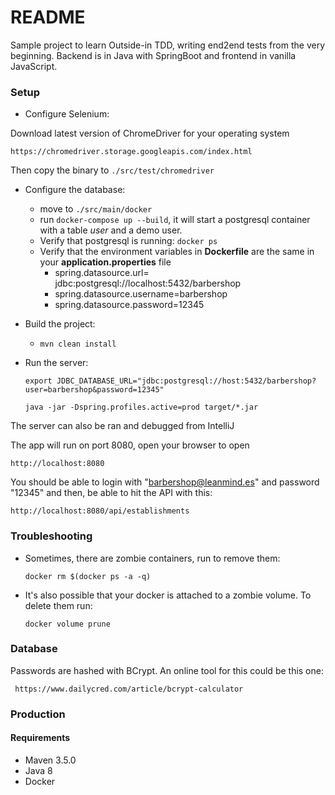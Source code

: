 # README #

Sample project to learn Outside-in TDD, 
writing end2end tests from the very beginning. Backend is in Java with SpringBoot and frontend in vanilla JavaScript.

### Setup ###

- Configure Selenium:

 Download latest version of ChromeDriver for your operating system

    https://chromedriver.storage.googleapis.com/index.html
    
Then copy the binary to `./src/test/chromedriver`    
   
- Configure the database:

  - move to `./src/main/docker`
  - run `docker-compose up --build`, it will start a postgresql container with a table *user* and a demo user. 
  - Verify that postgresql is running: `docker ps`
  - Verify that the environment variables in **Dockerfile** are the same in your **application.properties** file 
      - spring.datasource.url= jdbc:postgresql://localhost:5432/barbershop
      - spring.datasource.username=barbershop
      - spring.datasource.password=12345

- Build the project:
  - `mvn clean install`
  
- Run the server:

     `export JDBC_DATABASE_URL="jdbc:postgresql://host:5432/barbershop?user=barbershop&password=12345"`
     
    `java -jar -Dspring.profiles.active=prod target/*.jar`
    
The server can also be ran and debugged from IntelliJ     
    
The app will run on port 8080, open your browser to open 

    http://localhost:8080

You should be able to login with "barbershop@leanmind.es" and password "12345" and then, be able to hit the API with this:
    
    http://localhost:8080/api/establishments
  
  
  ### Troubleshooting
  
  - Sometimes, there are zombie containers, run to remove them:
  
      `docker rm $(docker ps -a -q)`
      
  - It's also possible that your docker is attached to a zombie volume. To delete them run:
     
       `docker volume prune`
      
### Database ###
Passwords are hashed with BCrypt. An online tool for this could be this one:      
      
     https://www.dailycred.com/article/bcrypt-calculator
      
### Production ###

#### Requirements ####
- Maven 3.5.0
- Java 8
- Docker
